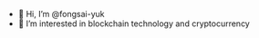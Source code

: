 - 👋 Hi, I’m @fongsai-yuk
- 👀 I’m interested in blockchain technology and cryptocurrency

<!---
fongsai-yuk/fongsai-yuk is a ✨ special ✨ repository because its `README.md` (this file) appears on your GitHub profile.
You can click the Preview link to take a look at your changes.
--->
